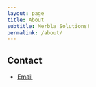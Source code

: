 ```yaml
---
layout: page
title: About
subtitle: Merbla Solutions!
permalink: /about/
---
```


## Contact
- [Email](mailto:info@merbla.com) 
 

